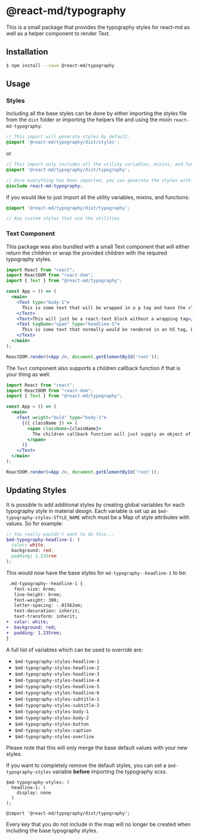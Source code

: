 # @react-md/typography
This is a small package that provides the typography styles for react-md as well as a helper component to render Text.

## Installation
```sh
$ npm install --save @react-md/typography
```

## Usage
### Styles
Including all the base styles can be done by either importing the styles file from the `dist` folder or importing the helpers file and using the mixin `react-md-typography`:

```scss
// This import will generate styles by default.
@import '@react-md/typography/dist/styles';
```

or

```scss
// This import only includes all the utility variables, mixins, and functions.
@import '@react-md/typography/dist/typography';

// Once everything has been imported, you can generate the styles with the following mixin
@include react-md-typography;
```

If you would like to just import all the utility variables, mixins, and functions:
```scss
@import '@react-md/typography/dist/typography';

// Any custom styles that use the utilities
```

### Text Component
This package was also bundled with a small Text component that will either return the children or wrap the provided children with the required typography styles.

```jsx
import React from "react";
import ReactDOM from "react-dom";
import { Text } from "@react-md/typography";

const App = () => (
  <main>
    <Text type="body-1">
      This is some text that will be wrapped in a p tag and have the classes .md-typography and .md-typography--body-1.
    </Text>
    <Text>This will just be a react-text block without a wrapping tag</Text>
    <Text tagName="span" type="headline-5">
      This is some text that normally would be rendered in an h5 tag, but now is rendered in a span tag. It will also have the classes .md-typograhy and .md-typography--headline-5 applied.
    </Text>
  </main>
);

ReactDOM.render(<App />, document.getElementById('root'));
```

The `Text` component also supports a children callback function if that is your thing as well.

```jsx
import React from "react";
import ReactDOM from "react-dom";
import { Text } from "@react-md/typography";

const App = () => (
  <main>
    <Text weight="bold" type="body-1">
      {({ className }) => (
        <span className={className}>
          The children callback function will just supply an object of the current typography className to apply to any element(s).
        </span>
      )}
    </Text>
  </main>
);

ReactDOM.render(<App />, document.getElementById('root'));
```

## Updating Styles
It is possible to add additional styles by creating global variables for each typography style in material design. Each variable is set up as `$md-typography-styles-STYLE_NAME` which must be a Map of style attributes with values. So for example:

```scss
// You really wouldn't want to do this...
$md-typography-headline-1: (
  color: white,
  background: red,
  padding: 1.235rem
);
```

This would now have the base styles for `md-typography--headline-1` to be:
```diff
 .md-typography--headline-1 {
   font-size: 6rem;
   line-height: 6rem;
   font-weight: 300;
   letter-spacing: -.01562em;
   text-decoration: inherit;
   text-transform: inherit;
+  color: white;
+  background: red;
+  padding: 1.235rem;
}
```

A full list of variables which can be used to override are:
- `$md-typography-styles-headline-1`
- `$md-typography-styles-headline-2`
- `$md-typography-styles-headline-3`
- `$md-typography-styles-headline-4`
- `$md-typography-styles-headline-5`
- `$md-typography-styles-headline-6`
- `$md-typography-styles-subtitle-1`
- `$md-typography-styles-subtitle-2`
- `$md-typography-styles-body-1`
- `$md-typography-styles-body-2`
- `$md-typography-styles-button`
- `$md-typography-styles-caption`
- `$md-typography-styles-overline`

Please note that this will only merge the base default values with your new styles.

If you want to completely remove the default styles, you can set a `$md-typography-styles` variable **before** importing the typography scss.

```
$md-typography-styles: (
  headline-1: (
    display: none
  )
);

@import '@react-md/typography/dist/typography';
```

Every key that you do not include in the map will no longer be created when including the base typography styles.
